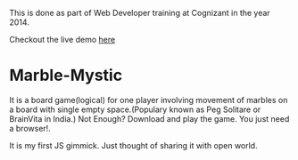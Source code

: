 This is done as part of Web Developer training at Cognizant in the year 2014.

Checkout the live demo [here](https://heartfelt-llama-fb86f3.netlify.app/)

Marble-Mystic
=============

It is a board game(logical) for one player involving movement of marbles on a board with single empty space.(Populary known as Peg Solitare or BrainVita in India.) Not Enough? Download and play the game. You just need a browser!.

It is my first JS gimmick. Just thought of sharing it with open world.
